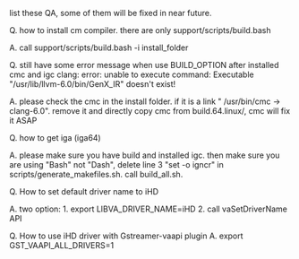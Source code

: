 list these QA, some of them will be fixed in near future.

Q. how to install cm compiler. there are only support/scripts/build.bash

A. call support/scripts/build.bash -i install_folder

Q. still have some error message when use BUILD_OPTION after installed cmc and igc 
         clang: error: unable to execute command: Executable "/usr/lib/llvm-6.0/bin/GenX_IR" doesn't exist!

A. please check the cmc in the install folder. if it is a link " /usr/bin/cmc -> clang-6.0".  remove it and directly copy cmc from build.64.linux/, cmc will fix it ASAP
       
Q. how to get iga (iga64) 

A. please make sure you have build and installed igc. then make sure you are using "Bash" not "Dash", delete line 3 "set -o igncr" in scripts/generate_makefiles.sh. call build_all.sh. 

Q. How to set default driver name to iHD

A. two option: 1. export LIBVA_DRIVER_NAME=iHD   2. call vaSetDriverName API

Q. How to use iHD driver with Gstreamer-vaapi plugin
A. export GST_VAAPI_ALL_DRIVERS=1